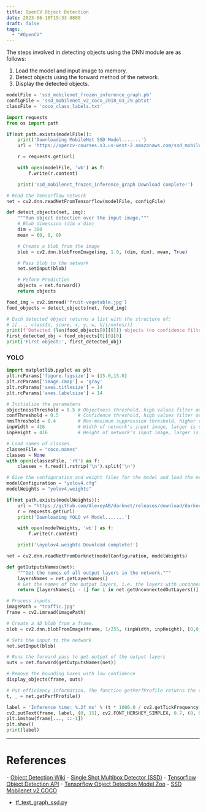 ```yaml
---
title: OpenCV Object Detection
date: 2023-06-10T19:33-0800
draft: false
tags:
  - "#OpenCV"
---
```

The steps involved in detecting objects using the DNN module are as follows:

1. Load the model and input image to memory.
2. Detect objects using the forward method of the network.
3. Display the detected objects.

```python
modelFile = 'ssd_mobilenet_frozen_inference_graph.pb'
configFile = 'ssd_mobilenet_v2_coco_2018_03_29.pbtxt'
classFile = 'coco_class_labels.txt'

import requests
from os import path

if(not path.exists(modelFile)):
    print('Downloading MobileNet SSD Model.......')
    url = 'https://opencv-courses.s3.us-west-2.amazonaws.com/ssd_mobilenet_frozen_inference_graph.pb'

    r = requests.get(url)

    with open(modelFile, 'wb') as f:
        f.write(r.content)

    print('ssd_mobilenet_frozen_inference_graph Download complete!')

# Read the Tensorflow network
net = cv2.dnn.readNetFromTensorflow(modelFile, configFile)

def detect_objects(net, img):
    """Run object detection over the input image."""
    # Blob dimension (dim x dim)
    dim = 300
    mean = (0, 0, 0)

    # Create a blob from the image
    blob = cv2.dnn.blobFromImage(img, 1.0, (dim, dim), mean, True)

    # Pass blob to the network
    net.setInput(blob)

    # Peform Prediction
    objects = net.forward()
    return objects

food_img = cv2.imread('fruit-vegetable.jpg')
food_objects = detect_objects(net, food_img)

# Each detected object returns a list with the structure of:
# [[..., classId, score, x, y, w, h](/notes/)]
print(f'Detected {len(food_objects[0][0])} objects (no confidence filtering)')
first_detected_obj = food_objects[0][0][0]
print('First object:', first_detected_obj)
```

### YOLO
```python
import matplotlib.pyplot as plt
plt.rcParams['figure.figsize'] = (15.0,15.0)
plt.rcParams['image.cmap'] = 'gray'
plt.rcParams['axes.titlesize'] = 14
plt.rcParams['axes.labelsize'] = 14

# Initialize the parameters
objectnessThreshold = 0.5 # Objectness threshold, high values filter out low objectness
confThreshold = 0.5       # Confidence threshold, high values filter out low confidence detections
nmsThreshold = 0.4        # Non-maximum suppression threshold, higher values result in duplicate boxes per object
inpWidth = 416            # Width of network's input image, larger is slower but more accurate
inpHeight = 416           # Height of network's input image, larger is slower but more accurate

# Load names of classes.
classesFile = "coco.names"
classes = None
with open(classesFile, 'rt') as f:
    classes = f.read().rstrip('\n').split('\n')

# Give the configuration and weight files for the model and load the network using them.
modelConfiguration = "yolov4.cfg"
modelWeights = "yolov4.weights"

if(not path.exists(modelWeights)):
    url = "https://github.com/AlexeyAB/darknet/releases/download/darknet_yolo_v3_optimal/yolov4.weights"
    r = requests.get(url)
    print('Downloading YOLO v4 Model.......')

    with open(modelWeights, 'wb') as f:
        f.write(r.content)

    print('\nyolov4.weights Download complete!')

net = cv2.dnn.readNetFromDarknet(modelConfiguration, modelWeights)

def getOutputsNames(net):
    """Get the names of all output layers in the network."""
    layersNames = net.getLayerNames()
    # Get the names of the output layers, i.e. the layers with unconnected outputs
    return [layersNames[i - 1] for i in net.getUnconnectedOutLayers()]

# Process inputs
imagePath = "traffic.jpg"
frame = cv2.imread(imagePath)

# Create a 4D blob from a frame.
blob = cv2.dnn.blobFromImage(frame, 1/255, (inpWidth, inpHeight), [0,0,0], 1, crop=False)

# Sets the input to the network
net.setInput(blob)

# Runs the forward pass to get output of the output layers
outs = net.forward(getOutputsNames(net))

# Remove the bounding boxes with low confidence
display_objects(frame, outs)

# Put efficiency information. The function getPerfProfile returns the overall time for inference(t) and the timings for each of the layers(in layersTimes)
t, _ = net.getPerfProfile()

label = 'Inference time: %.2f ms' % (t * 1000.0 / cv2.getTickFrequency())
cv2.putText(frame, label, (0, 15), cv2.FONT_HERSHEY_SIMPLEX, 0.7, (0, 0, 255), 1, cv2.LINE_AA)
plt.imshow(frame[..., ::-1])
plt.show()
print(label)
```

---
# References

- [Object Detection Wiki](https://github.com/opencv/opencv/wiki/Deep-Learning-in-OpenCV#object-detection)
- [Single Shot Multibox Detector (SSD)](https://arxiv.org/pdf/1512.02325.pdf)
- [Tensorflow Object Detection API](https://github.com/tensorflow/models/tree/master/research/object_detection)
- [Tensorflow Object Detection Model Zoo](https://github.com/tensorflow/models/blob/master/research/object_detection/g3doc/tf1_detection_zoo.md)
- [SSD Mobilenet v2 COCO](http://download.tensorflow.org/models/object_detection/ssd_mobilenet_v2_coco_2018_03_29.tar.gz)
- [tf_text_graph_ssd.py](https://github.com/opencv/opencv/blob/master/samples/dnn/tf_text_graph_ssd.py)
